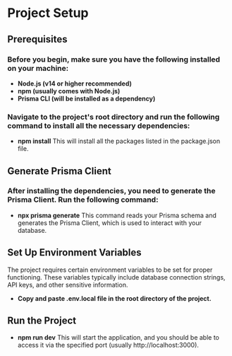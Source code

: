 # Project Setup

## Prerequisites
### Before you begin, make sure you have the following installed on your machine:

- **Node.js (v14 or higher recommended)**
- **npm (usually comes with Node.js)**
- **Prisma CLI (will be installed as a dependency)**

### Navigate to the project's root directory and run the following command to install all the necessary dependencies:

- **npm install**
This will install all the packages listed in the package.json file.

## Generate Prisma Client
### After installing the dependencies, you need to generate the Prisma Client. Run the following command:

- **npx prisma generate**
This command reads your Prisma schema and generates the Prisma Client, which is used to interact with your database.

## Set Up Environment Variables

The project requires certain environment variables to be set for proper functioning. These variables typically include database connection strings, API keys, and other sensitive information.

- **Copy and paste .env.local file in the root directory of the project.**

## Run the Project

- **npm run dev**
This will start the application, and you should be able to access it via the specified port (usually http://localhost:3000).


